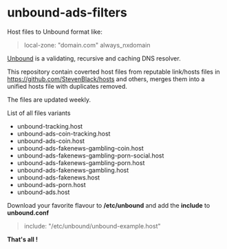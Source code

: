 # unbound-ads-filters

Host files to Unbound format like:

   > local-zone: "domain.com" always_nxdomain

[Unbound](https://nlnetlabs.nl/projects/unbound/download/) is a validating, recursive and caching DNS resolver.

This repository contain coverted host files from reputable link/hosts files in https://github.com/StevenBlack/hosts and others, merges them into a unified hosts file with duplicates removed.

 The files are updated weekly.


List of all files variants

 - unbound-tracking.host
 - unbound-ads-coin-tracking.host	 
 - unbound-ads-coin.host	
 - unbound-ads-fakenews-gambling-coin.host
 - unbound-ads-fakenews-gambling-porn-social.host
 - unbound-ads-fakenews-gambling-porn.host
 - unbound-ads-fakenews-gambling.host 
 - unbound-ads-fakenews.host
 - unbound-ads-porn.host 
 - unbound-ads.host 
 
 Download your favorite flavour to **/etc/unbound** and add the **include** to **unbound.conf**
 
  > include: "/etc/unbound/unbound-example.host"
  
 
  
  **That's all !**

